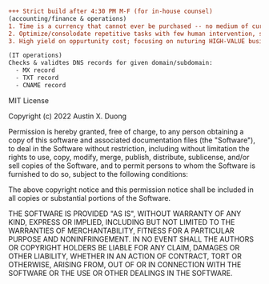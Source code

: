 ``` diff

+++ Strict build after 4:30 PM M-F (for in-house counsel)
(accounting/finance & operations)
1. Time is a currency that cannot ever be purchased -- no medium of currency can or will ever buy back TIME. If we could, it will never be the original blueprint; financials
2. Optimize/consolodate repetitive tasks with few human intervention, streamlining operations and reducing overhead costs (COGS account)
3. High yield on oppurtunity cost; focusing on nuturing HIGH-VALUE business relationships & major functions of DEPT, solving REAL problems, and improving/organizing stragety of business operations; revenue growth

(IT operations)
Checks & validtes DNS records for given domain/subdomain: 
  - MX record
  - TXT record
  - CNAME record

```
MIT License

Copyright (c) 2022 Austin X. Duong

Permission is hereby granted, free of charge, to any person obtaining a copy of this software and associated documentation files (the "Software"), to deal in the Software without restriction, including without limitation the rights to use, copy, modify, merge, publish, distribute, sublicense, and/or sell copies of the Software, and to permit persons to whom the Software is furnished to do so, subject to the following conditions:

The above copyright notice and this permission notice shall be included in all copies or substantial portions of the Software.

THE SOFTWARE IS PROVIDED "AS IS", WITHOUT WARRANTY OF ANY KIND, EXPRESS OR IMPLIED, INCLUDING BUT NOT LIMITED TO THE WARRANTIES OF MERCHANTABILITY, FITNESS FOR A PARTICULAR PURPOSE AND NONINFRINGEMENT. IN NO EVENT SHALL THE AUTHORS OR COPYRIGHT HOLDERS BE LIABLE FOR ANY CLAIM, DAMAGES OR OTHER LIABILITY, WHETHER IN AN ACTION OF CONTRACT, TORT OR OTHERWISE, ARISING FROM, OUT OF OR IN CONNECTION WITH THE SOFTWARE OR THE USE OR OTHER DEALINGS IN THE SOFTWARE.
